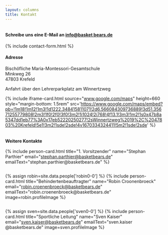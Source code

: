 ```yaml
---
layout: columns
title: Kontakt
---
```

<div class="column is-6" markdown="1">

#### Schreibe uns eine E-Mail an [info@basket bears.de](mailto:info@basketbears.de)

<div class="box">
  {% include contact-form.html %}
</div>
</div>

<div class="column is-6" markdown="1">

#### Adresse
Bischöfliche Maria-Montessori-Gesamtschule  
Minkweg 26  
47803 Krefeld

Anfahrt über den Lehrerparkplatz am Winnertzweg

{% include iframe-card.html source="www.google.com/maps" height=660 style="margin-bottom: 1.5rem" src='https://www.google.com/maps/embed?pb=!1m18!1m12!1m3!1d1222.348415811071!2d6.566084309736889!3d51.35671255779808!2m3!1f0!2f0!3f0!3m2!1i1024!2i768!4f13.1!3m3!1m2!1s0x47b8a5347dd1eb77%3A0x17eb52220250277!2sWinnertzweg%2019%2C%2047803%20Krefeld!5e1!3m2!1sde!2sde!4v1670334324411!5m2!1sde!2sde' %}

</div>
<div class="column is-12" markdown="1" style="margin-bottom: -1rem">

#### Weitere Kontakte

</div>

<div class="column is-6" markdown="1">
<div class="block">

{% include person-card.html
  title="1. Vorsitzender"
  name="Stephan Parthier"
  email="stephan.parthier@basketbears.de"
  emailText="stephan.parthier&ZeroWidthSpace;@basketbears.de"
%}

</div>
</div>
<div class="column is-6" markdown="1">
<div class="block">

{% assign robin=site.data.people['robin0-0'] %}
{% include person-card.html
  title="Behindertenbeauftragter"
  name="Robin Croonenbroeck"
  email="robin.croenenbroeck@basketbears.de"
  emailText="robin.croenenbroeck&ZeroWidthSpace;@basketbears.de"
  image=robin.profileImage
%}

</div>
</div>
<div class="column is-6" markdown="1">
<div class="block">

{% assign sven=site.data.people['sven0-0'] %}
{% include person-card.html
  title="Sportliche Leitung"
  name="Sven Kaiser"
  email="sven.kaiser@basketbears.de"
  emailText="sven.kaiser&ZeroWidthSpace;@basketbears.de"
  image=sven.profileImage
%}

</div>
</div>
